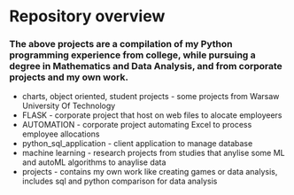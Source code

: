 # Repository overview

### The above projects are a compilation of my Python programming experience from college, while pursuing a degree in Mathematics and Data Analysis, and from corporate projects and my own work. 

- charts, object oriented, student projects - some projects from Warsaw University Of Technology
- FLASK - corporate project that host on web files to alocate employeers
- AUTOMATION - corporate project automating Excel to process employee allocations
- python_sql_application - client application to manage database
- machine learning - research projects from studies that anylise some ML and autoML algorithms to anaylise data
- projects - contains my own work like creating games or data analysis, includes sql and python comparison for data analysis
